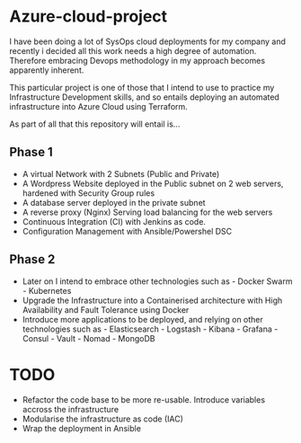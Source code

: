 # Azure-cloud-project

I have been doing a lot of SysOps cloud deployments for my company and recently i decided all this work needs a high degree of automation. Therefore embracing Devops methodology in my approach becomes apparently inherent.

This particular project is one of those that I intend to use to practice my Infrastructure Development skills, and so entails deploying an automated infrastructure into Azure Cloud using Terraform.

As part of all that this repository will entail is...

## Phase 1

- A virtual Network with 2 Subnets (Public and Private)
- A Wordpress Website deployed in the Public subnet on 2 web servers, hardened with Security Group rules
- A database server deployed in the private subnet   
- A reverse proxy (Nginx) Serving load balancing for the web servers
- Continuous Integration (CI) with Jenkins as code.
- Configuration Management with Ansible/Powershel DSC

## Phase 2

- Later on I intend to embrace other technologies such as
      - Docker Swarm
      - Kubernetes
- Upgrade the Infrastructure into a Containerised architecture with High Availability and Fault Tolerance using Docker
- Introduce more applications to be deployed, and relying on other technologies such as
      - Elasticsearch
      - Logstash
      - Kibana
      - Grafana
      - Consul
      - Vault
      - Nomad
      - MongoDB


# TODO

- Refactor the code base to be more re-usable. Introduce variables accross the infrastructure
- Modularise the infrastructure as code (IAC)
- Wrap the deployment in Ansible

